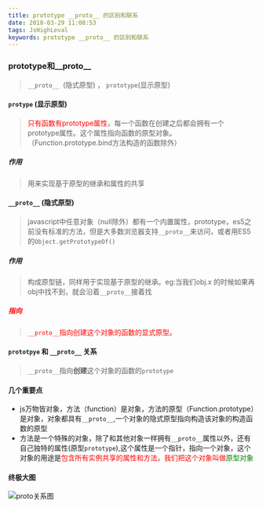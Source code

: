 ```yaml
---
title: prototype __proto__ 的区别和联系
date: 2018-03-29 11:08:53
tags: JsHighLeval
keywords: prototype __proto__ 的区别和联系
---
```

### prototype和__proto__
> `__proto__ `(隐式原型) ， `prototype`(显示原型)

#### `protype` (显示原型)
> <font color="red">只有函数有prototype属性</font>，每一个函数在创建之后都会拥有一个prototype属性。这个属性指向函数的原型对象。（Function.prototype.bind方法构造的函数除外）

##### 作用
> 用来实现基于原型的继承和属性的共享

#### `__proto__` (隐式原型)
> javascript中任意对象（null除外）都有一个内置属性，prototype，es5之前没有标准的方法，但是大多数浏览器支持`__proto__`来访问，或者用ES5的`Object.getPrototypeOf()`

##### 作用
> 构成原型链，同样用于实现基于原型的继承。eg:当我们obj.x 的时候如果再obj中找不到，就会沿着`__proto__`接着找

##### <font color="red">指向</font>
> <font color="red">`__proto__`指向创建这个对象的函数的显式原型。</font>

#### `prototpye` 和 `__proto__` 关系
> `__proto__`指向**创建**这个对象的函数的`prototype`

#### 几个重要点
* js万物皆对象，方法（function）是对象，方法的原型（Function.prototype）是对象，对象都具有`__proto__`,一个对象的隐式原型指向构造该对象的构造函数的原型
* 方法是一个特殊的对象，除了和其他对象一样拥有`__proto__`属性以外，还有自己独特的属性(原型`prototype`),这个属性是一个指针，指向一个对象，这个对象的用途是<font color="red">包含所有实例共享的属性和方法，我们把这个对象叫做<font color="green">原型对象</font></font>


#### 终极大图
![proto关系图](http://www.zeroyh.cn/images/prototype.jpg)